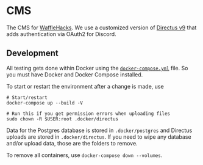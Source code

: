 # CMS

The CMS for [WaffleHacks](https://wafflehacks.tech).
We use a customized version of [Directus v9](https://directus.io) that adds authentication via OAuth2 for Discord.

## Development

All testing gets done within Docker using the [`docker-compose.yml`]() file.
So you must have Docker and Docker Compose installed.

To start or restart the environment after a change is made, use
```shell
# Start/restart
docker-compose up --build -V

# Run this if you get permission errors when uploading files
sudo chown -R $USER:root .docker/directus
```

Data for the Postgres database is stored in `.docker/postgres` and Directus uploads are stored in `.docker/directus`.
If you need to wipe any database and/or upload data, those are the folders to remove.

To remove all containers, use `docker-compose down --volumes`.
